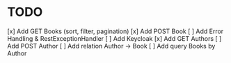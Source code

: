 # TODO

[x] Add GET Books (sort, filter, pagination)
[x] Add POST Book
[ ] Add Error Handling & RestExceptionHandler
[ ] Add Keycloak
[x] Add GET Authors
[ ] Add POST Author
[ ] Add relation Author -> Book
[ ] Add query Books by Author